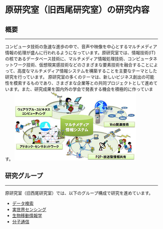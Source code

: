 # 原研究室（旧西尾研究室）の研究内容

## 概要
-------
コンピュータ技術の急速な進歩の中で、音声や映像を中心とするマルチメディア情報の処理が盛んに行われるようになっています。原研究室では、情報技術(IT)の核であるデータベース技術に、マルチメディア情報処理技術、コンピュータネットワーク技術、仮想現実感技術などのさまざまな要素技術を融合することによって、高度なマルチメディア情報システムを構築することを主要なテーマとした研究を行っています。 原研究室の多くのテーマは、新しいビジネス創出の可能性を模索するものであり、さまざまな企業等との共同プロジェクトとして進めています。また、研究成果を国内外の学会で発表する機会を積極的に作っています。
  ![](./img/hara-lab.jpg)


## 研究グループ
-------
原研究室（旧西尾研究室）では、以下のグループ構成で研究を進めています。

* [データ検索](data.md)
* [実世界センシング](http://www-mmde.ist.osaka-u.ac.jp/~maekawa/sensing/)
* [生物移動情報学](http://www-mmde.ist.osaka-u.ac.jp/~maekawa/navi/)
* [分子通信](m-comm.md)

